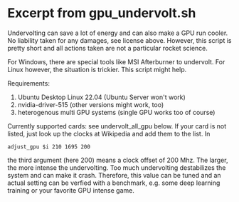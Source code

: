 # Excerpt from gpu_undervolt.sh
Undervolting can save a lot of energy and can also make a GPU run cooler.
No liability taken for any damages, see license above. However, this script
is pretty short and all actions taken are not a particular rocket science.

For Windows, there are special tools like MSI Afterburner to undervolt. For
Linux however, the situation is trickier. This script might help.

Requirements:
1. Ubuntu Desktop Linux 22.04 (Ubuntu Server won't work)
2. nvidia-driver-515 (other versions might work, too)
3. heterogenous multi GPU systems (single GPU works too of course)

Currently supported cards: see undervolt_all_gpu below. If your card is not
listed, just look up the clocks at Wikipedia and add them to the list. In

    adjust_gpu $i 210 1695 200

the third argument (here 200) means a clock offset of 200 Mhz. The larger,
the more intense the undervolting. Too much undervolting destabilizes the
system and can make it crash. Therefore, this value can be tuned and an
actual setting can be verfied with a benchmark, e.g. some deep learning
training or your favorite GPU intense game.